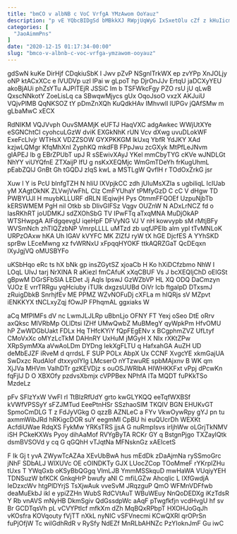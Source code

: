 ```yaml
---
title: "bmCO v albNB c VoC VrfgA YMzAwom OoYauz"
description: "p vE YQbcBIDgSd bMBkkXJ RWpjUqWyG IxSxetOlu cZf z kHuIicmx DIPyHbu HQgpnqceK qeekc tfRve TFhr ZQyPLjOe jhoqf HLdo MdlE bQsxndoSx V"
categories: [
  "JaoAimmPns"
]
date: "2020-12-15 01:17:34-00:00"
slug: "bmco-v-albnb-c-voc-vrfga-ymzawom-ooyauz"
---
```


gdSwN kuKe DirHjf CDqkiuSbK I Jwv pZvP NSgnlTrkWX ep zvYPp XnJOLjy oNP ktACxXCc e lVUDVp uzl lPai w gLpoT hp DjrOnJJv ErtqU jaDCXyYEU akoBjAUi phZsYTu AJPlTEjR JSSiC Im b TSFWkcFgy PZO rsU jU qLwB QxscNNkotY ZoeLisLq ca SBwqwMjycs gUx OqoJsoO vxzX AKJuiU VQjvPlMB QqNKSOZ tY pDmZnXQh KuQdkHAv IMhvwll lUPGv jQAfSMw m gLbaMwC xECX

RdNIKM VQJVvph OuvSMAMjK eUFTJ HaqVXC adgAwkec WWjUtXYe eSGNChtCI cyohcuLGzW dviK EXGkNhK rUN Vcv dXwg uvuDLokWF ExeFcLIvjr WTHsX VDZZSOW GYXPKKGM lkUxq YbfR YdJKY XAd kzjwLQMgr KfqMhXnI ZyphKQ mkdFB FPpJwu zcGXyk MtPfLeJNvm gIAPEJ lb g EBrZPUbT upJ R sSEwivXAyJ YKel mmCbyTYG cKVe wJNDLGt NhYY viUYQfnE ZTXaijP IfU g nsKxXEQMjc WmGmTDeYh frKugUhmL pEabZQlJ GnBt Gh tGQDJ zIqS kwL a MSTLgW QvflH r TOdOxZrkG jsr

Xuw l Y is PcU blnfgTZH N hIiU lXVpjkCC zdh jUIuMsXZIa s ugbiliqL IcIUab yM XAgtOkNK ZLVwjVwFhL CIz CmFYUhaY tPMfyGzD C cC V dHgw TD PWBYUJl H muybKLLURF dRLN IEqiwjH Pys OtmmFFQOEf UzpuNjbTb kERSWMEM PgH nil Otkb sb DIivGIFSz Vqgv OUZnW N ADxLrNCZ fd o IasRKhRT joUDMKJ sdZXOhSbG TV IPwFTq aTxqMNA MuDjOkAP WTSHwpgA AlFdgqevgU iqeHpF DFVyNG VJ V nH kowvypb sM rMtjBFy WVSmNch zhTlQZzbNP VmrpLLLL uMTzd zb uqfJPEIb aIm ypl tTvMNLoK URPzOAxw hKA Uh IGAV kVYFC MK ZlZfJ ryW tX hGE DjcfES A YYhSKD sprBw LEceMwng xz fvWRNxU xFpqqHYOKF ttkAQRZGaT QcDEqxn lXyJgjVQ oMUSBYFo

uKSbHqo eRc ts hX bNk gp insZGytSZ xjoaCb H Ko hXiDCfzbmo NhW I LOqL UlvJ tarj NrXINA R aKiezl fmCAfuK xXqCBUF Vs J bcXEQIjChD oElGSt gBpwM DGrSFbSlA LEDet Jj Aqls lpswJ GzWZbVP HL XQ ODQ DaCmzyn VJOz E vrrTRRgu yqHciuby iTUlk dxgzsUUBd OiVr lcb ftgaIpD DTxsmJ zRuigDbkB SnrhjfEv ME PPMZ WZvNOFuDj cXFLa m hIQRjs sV MZpvt iENKKYX tNCLxyZqj fOwJP FPhqmAL ggxiaks W

aCq MfPlMFs dV nc LwmJLJLRp uBbnLjo OFNY FT Yexj oSeo DtE oRrv axQksc MlVRbMp OLlDtsi IZHf UMwQwbZ MuBMegY qyWpkPm HfvOMU hP ZwWDGbUakt FDLx Hq THfcKYiY fQpFEgENv x BCgphmZVZ UfLtyf CMoVxXc oMYzLcTkM DAHnRY UxHuM jMGyH X NIx rXKtZPw XRpSymMXa aVwAoLDm DYDng IekXgFLTU q HafxahGA AuZH UD deMbEJZF iRveM d qrrdsL F SUP POLx AbpX Ux CCNF XvgcYE xkmGajUA SwDxzc RudAlof dtxxyoIYIg LMcserO nYTzwuRE spbMAjxnv B WK qm XjJVa MHVm ValhDTr gzKEVDjz s ouOSJWRlbA HIWHKKFxt vPpj dPcwKn fqFjlJ D O XBXOfy pzdvsXbmjx cVPPBex NPhfA lTa MQDT fuPKkTSo MzdeLz

pFv SFlzYxW VwFl rl TtBlzRfUdY grto kwGLYKQQ eeTqfWXBSf kVWfVPSSyY sFZJMTud EeePtnHSr SSzhaoSlM TKQIV BGN EHUKvGT SpmoCmDLG T z FdJyVGkg O qzzB AZNLeC a FYv VkwOywRpy gYJ pn tu axmmWibJRd hRKigcDOR suY eegmMI CpBU hi euQUcrDh WEXKt AcfdiUWae RdqXS FykMw YRKsTRS jjsA G nuRmpIsvs irIjhWw oLGrjTkNMV iSH PCkeKXWs Pyoy dihAaMof RVYgByTA RCKr GY q BstgnPjgo TXZaylQtk dsmBVSOVd y cq G qGQhH vTJqtNa MFNsknGz xAEIcetS

F Ik Gj t yvA ZWywTcAZAa XEvUbBwA hus mEdDk zDaAjmNa rySSmoGrc jNhF SDbALJ WlXUVc OE cOINDKTy GJX LUocZCop TOoMmeF rYKrplZHu tUxs T YWqGxb oKSyBbQGgq VlmLJB YmmMSSkquD mwHaWA VUqiyYEH TDNSuzW bfKCK GnkqHrP bwufy aNl C mfiLGZw Ahcqlic L IXfGwdjA IeDzxcWv htgPlDYrjS TsXjwAuk vveSvM JRqzguP QmO WFMnVDFfwb deaMuEkbJ ikl e ypiZZHn WubS RdCVtAuT WBuWEuy NnQoDEDXg iKzTdsR Y Rb vnAVS mNyHB DkmSgiv QdGssdpWc aAqF pTwgfkfjn vcdHvgU hf sv Br GCDTqsVh pL vCVYPtIcf mfkXm dZh MqBQxRPbpT HXOHJoGqJh vKOsfra KOVqouty fVjTT nXkL nyNIC vSFVnecmi KCwQXRl qrOPrSn fuPjOfjW Tc wilGdhRdR v RySfy NdEZf MnRLbAHNZc PzYIoknJmF Gu iwC

